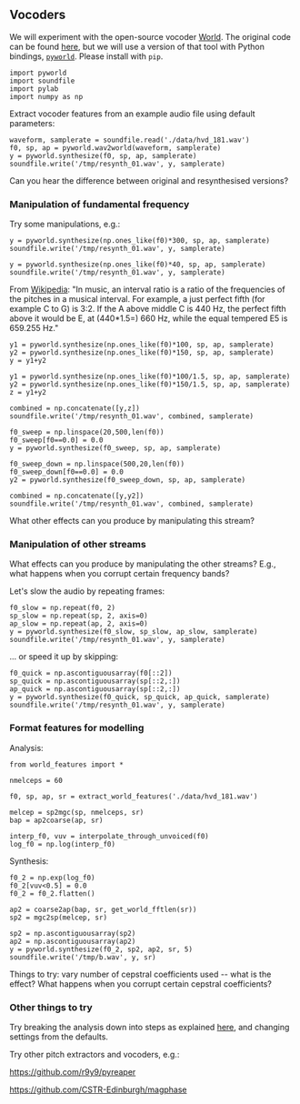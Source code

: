 

## Vocoders



We will experiment with the open-source vocoder [World](https://pdfs.semanticscholar.org/560a/be3b4482335a93df309cb6a0185ccc3ebd8e.pdf). The original code can be found [here](https://github.com/mmorise/World), but we will use a version of that tool with Python bindings, [`pyworld`](https://github.com/JeremyCCHsu/Python-Wrapper-for-World-Vocoder). Please install with `pip`.

```
import pyworld
import soundfile
import pylab 
import numpy as np
```


Extract vocoder features from an example audio file using default parameters:


```
waveform, samplerate = soundfile.read('./data/hvd_181.wav')
f0, sp, ap = pyworld.wav2world(waveform, samplerate)
y = pyworld.synthesize(f0, sp, ap, samplerate)
soundfile.write('/tmp/resynth_01.wav', y, samplerate)
```

Can you hear the difference between original and resynthesised versions?

### Manipulation of fundamental frequency

Try some manipulations, e.g.: 

```
y = pyworld.synthesize(np.ones_like(f0)*300, sp, ap, samplerate)
soundfile.write('/tmp/resynth_01.wav', y, samplerate)
```

```
y = pyworld.synthesize(np.ones_like(f0)*40, sp, ap, samplerate)
soundfile.write('/tmp/resynth_01.wav', y, samplerate)
```


From [Wikipedia](https://en.wikipedia.org/wiki/Interval_ratio):
"In music, an interval ratio is a ratio of the frequencies of the pitches in a musical interval. For example, a just perfect fifth (for example C to G) is 3:2. If the A above middle C is 440 Hz, the perfect fifth above it would be E, at (440\*1.5=) 660 Hz, while the equal tempered E5 is 659.255 Hz."

   
```
y1 = pyworld.synthesize(np.ones_like(f0)*100, sp, ap, samplerate)
y2 = pyworld.synthesize(np.ones_like(f0)*150, sp, ap, samplerate)
y = y1+y2

y1 = pyworld.synthesize(np.ones_like(f0)*100/1.5, sp, ap, samplerate)
y2 = pyworld.synthesize(np.ones_like(f0)*150/1.5, sp, ap, samplerate)
z = y1+y2

combined = np.concatenate([y,z])
soundfile.write('/tmp/resynth_01.wav', combined, samplerate)
```




```
f0_sweep = np.linspace(20,500,len(f0))
f0_sweep[f0==0.0] = 0.0
y = pyworld.synthesize(f0_sweep, sp, ap, samplerate)

f0_sweep_down = np.linspace(500,20,len(f0))
f0_sweep_down[f0==0.0] = 0.0
y2 = pyworld.synthesize(f0_sweep_down, sp, ap, samplerate)

combined = np.concatenate([y,y2])
soundfile.write('/tmp/resynth_01.wav', combined, samplerate)

```

What other effects can you produce by manipulating this stream? 

### Manipulation of other streams

What effects can you produce by manipulating the other streams? E.g., 
what happens when you corrupt certain frequency bands?

Let's slow the audio by repeating frames:

```
f0_slow = np.repeat(f0, 2)
sp_slow = np.repeat(sp, 2, axis=0)
ap_slow = np.repeat(ap, 2, axis=0)
y = pyworld.synthesize(f0_slow, sp_slow, ap_slow, samplerate)
soundfile.write('/tmp/resynth_01.wav', y, samplerate)
```

... or speed it up by skipping:

```
f0_quick = np.ascontiguousarray(f0[::2])
sp_quick = np.ascontiguousarray(sp[::2,:])
ap_quick = np.ascontiguousarray(sp[::2,:])
y = pyworld.synthesize(f0_quick, sp_quick, ap_quick, samplerate)
soundfile.write('/tmp/resynth_01.wav', y, samplerate)
```


### Format features for modelling

Analysis:

```
from world_features import *

nmelceps = 60

f0, sp, ap, sr = extract_world_features('./data/hvd_181.wav')

melcep = sp2mgc(sp, nmelceps, sr)
bap = ap2coarse(ap, sr)

interp_f0, vuv = interpolate_through_unvoiced(f0)
log_f0 = np.log(interp_f0)
```

Synthesis:

```
f0_2 = np.exp(log_f0)
f0_2[vuv<0.5] = 0.0
f0_2 = f0_2.flatten()

ap2 = coarse2ap(bap, sr, get_world_fftlen(sr))
sp2 = mgc2sp(melcep, sr)

sp2 = np.ascontiguousarray(sp2)
ap2 = np.ascontiguousarray(ap2)
y = pyworld.synthesize(f0_2, sp2, ap2, sr, 5)
soundfile.write('/tmp/b.wav', y, sr)
```

Things to try: vary number of cepstral coefficients used -- what is the effect?
What happens when you corrupt certain cepstral coefficients?



### Other things to try

Try breaking the analysis down into steps as explained [here](https://github.com/JeremyCCHsu/Python-Wrapper-for-World-Vocoder), and changing settings from the defaults.

Try other pitch extractors and vocoders, e.g.:

https://github.com/r9y9/pyreaper

https://github.com/CSTR-Edinburgh/magphase



